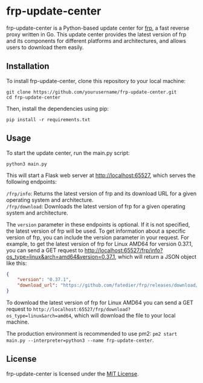 # frp-update-center

frp-update-center is a Python-based update center for [frp](https://github.com/fatedier/frp), a fast reverse proxy written in Go. This update center provides the latest version of frp and its components for different platforms and architectures, and allows users to download them easily.

## Installation

To install frp-update-center, clone this repository to your local machine:

```shell
git clone https://github.com/yourusername/frp-update-center.git
cd frp-update-center
```

Then, install the dependencies using pip:

```
pip install -r requirements.txt
```

## Usage

To start the update center, run the main.py script:

```
python3 main.py
```

This will start a Flask web server at <http://localhost:65527>, which serves the following endpoints:

`/frp/info`: Returns the latest version of frp and its download URL for a given operating system and architecture.  
`/frp/download`: Downloads the latest version of frp for a given operating system and architecture.

The `version` parameter in these endpoints is optional. If it is not specified, the latest version of frp will be used. To get information about a specific version of frp, you can include the version parameter in your request. For example, to get the latest version of frp for Linux AMD64 for version 0.37.1, you can send a GET request to <http://localhost:65527/frp/info?os_type=linux&arch=amd64&version=0.37.1>, which will return a JSON object like this:

```json
{
    "version": "0.37.1",
    "download_url": "https://github.com/fatedier/frp/releases/download/v0.37.1/frp_linux_amd64.tar.gz"
}
```

To download the latest version of frp for Linux AMD64 you can send a GET request to `http://localhost:65527/frp/download?os_type=linux&arch=amd64`, which will download the file to your local machine.

The production environment is recommended to use pm2: `pm2 start main.py --interpreter=python3 --name frp-update-center`.

## License

frp-update-center is licensed under the [MIT License](LICENSE).
